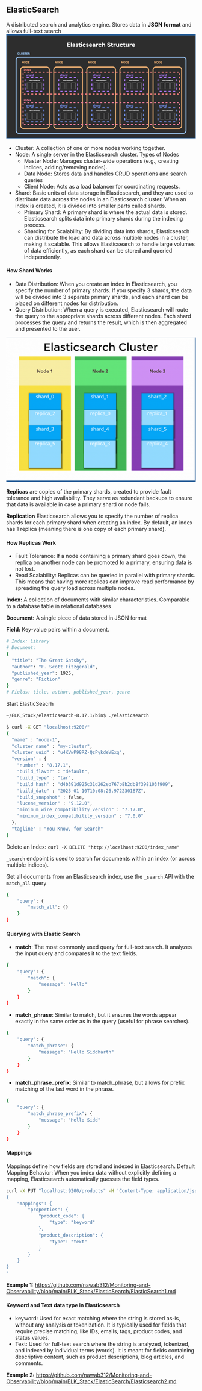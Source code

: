 ## ElasticSearch ##
A distributed search and analytics engine. Stores data in **JSON format** and allows full-text search
![ElasticSeach](https://github.com/nawab312/Monitoring-and-Observability/blob/main/ELK_Stack/Images/ElasticSearch.png)

- Cluster: A collection of one or more nodes working together.
- Node: A single server in the Elasticsearch cluster. Types of Nodes
  - Master Node: Manages cluster-wide operations (e.g., creating indices, adding/removing nodes).
  - Data Node: Stores data and handles CRUD operations and search queries
  - Client Node: Acts as a load balancer for coordinating requests.
- Shard: Basic units of data storage in Elasticsearch, and they are used to distribute data across the nodes in an Elasticsearch cluster. When an index is created, it is divided into smaller parts called shards.
  - Primary Shard: A primary shard is where the actual data is stored. Elasticsearch splits data into primary shards during the indexing process.
  - Sharding for Scalability: By dividing data into shards, Elasticsearch can distribute the load and data across multiple nodes in a cluster, making it scalable. This allows Elasticsearch to handle large volumes of data efficiently, as each shard can be stored and queried independently.

#### How Shard Works ####
- Data Distribution: When you create an index in Elasticsearch, you specify the number of primary shards. If you specify 3 shards, the data will be divided into 3 separate primary shards, and each shard can be placed on different nodes for distribution.
- Query Distribution: When a query is executed, Elasticsearch will route the query to the appropriate shards across different nodes. Each shard processes the query and returns the result, which is then aggregated and presented to the user.

![Shards](https://github.com/nawab312/Monitoring-and-Observability/blob/main/ELK_Stack/Images/Shards.png)

**Replicas** are copies of the primary shards, created to provide fault tolerance and high availability. They serve as redundant backups to ensure that data is available in case a primary shard or node fails.

**Replication** Elasticsearch allows you to specify the number of replica shards for each primary shard when creating an index. By default, an index has 1 replica (meaning there is one copy of each primary shard).

#### How Replicas Work ####
- Fault Tolerance: If a node containing a primary shard goes down, the replica on another node can be promoted to a primary, ensuring data is not lost.
- Read Scalability: Replicas can be queried in parallel with primary shards. This means that having more replicas can improve read performance by spreading the query load across multiple nodes.

**Index:** A collection of documents with similar characteristics. Comparable to a database table in relational databases

**Document:** A single piece of data stored in JSON format

**Field:** Key-value pairs within a document.

```bash
# Index: Library
# Document:
{
  "title": "The Great Gatsby",
  "author": "F. Scott Fitzgerald",
  "published_year": 1925,
  "genre": "Fiction"
}
# Fields: title, author, published_year, genre
```

Start ElasticSeacrh
```bash
~/ELK_Stack/elasticsearch-8.17.1/bin$ ./elasticsearch
```
```bash
$ curl -X GET "localhost:9200/"
{
  "name" : "node-1",
  "cluster_name" : "my-cluster",
  "cluster_uuid" : "u4KVwP98RZ-QzPykdeVExg",
  "version" : {
    "number" : "8.17.1",
    "build_flavor" : "default",
    "build_type" : "tar",
    "build_hash" : "d4b391d925c31d262eb767b8b2db8f398103f909",
    "build_date" : "2025-01-10T10:08:26.972230187Z",
    "build_snapshot" : false,
    "lucene_version" : "9.12.0",
    "minimum_wire_compatibility_version" : "7.17.0",
    "minimum_index_compatibility_version" : "7.0.0"
  },
  "tagline" : "You Know, for Search"
}
```

Delete an Index: `curl -X DELETE "http://localhost:9200/index_name"`

`_search` endpoint is used to search for documents within an index (or across multiple indices).

Get all documents from an Elasticsearch index, use the `_search` API with the `match_all` query
```bash
{
    "query": {
        "match_all": {}
    }
}
```

#### Querying with Elastic Search ####
- **match**: The most commonly used query for full-text search. It analyzes the input query and compares it to the text fields.
```bash
{
    "query": {
        "match": {
            "message": "Hello"
        }
    }
}
```
- **match_phrase**: Similar to match, but it ensures the words appear exactly in the same order as in the query (useful for phrase searches).
```bash
{
    "query": {
        "match_phrase": {
            "message": "Hello Siddharth"
        }
    }
}
```
- **match_phrase_prefix**: Similar to match_phrase, but allows for prefix matching of the last word in the phrase.
```bash
{
    "query": {
        "match_phrase_prefix": {
            "message": "Hello Sidd"
        }
    }
}
```

#### Mappings ####
Mappings define how fields are stored and indexed in Elasticsearch. Default Mapping Behavior: When you index data without explicitly defining a mapping, Elasticsearch automatically guesses the field types.
```bash
curl -X PUT "localhost:9200/products" -H 'Content-Type: application/json' -d'
{
    "mappings": {
        "properties": {
            "product_code": {
                "type": "keyword"
            },
            "product_description": {
                "type": "text"
            }
        }
    }
}
'
```

**Example 1:** https://github.com/nawab312/Monitoring-and-Observability/blob/main/ELK_Stack/ElasticSearch/ElasticSearch1.md

#### Keyword and Text data type in Elasticsearch ####
- keyword: Used for exact matching where the string is stored as-is, without any analysis or tokenization. It is typically used for fields that require precise matching, like IDs, emails, tags, product codes, and status values.
- Text: Used for full-text search where the string is analyzed, tokenized, and indexed by individual terms (words). It is meant for fields containing descriptive content, such as product descriptions, blog articles, and comments.

**Example 2:** https://github.com/nawab312/Monitoring-and-Observability/blob/main/ELK_Stack/ElasticSearch/Elasticsearch2.md







